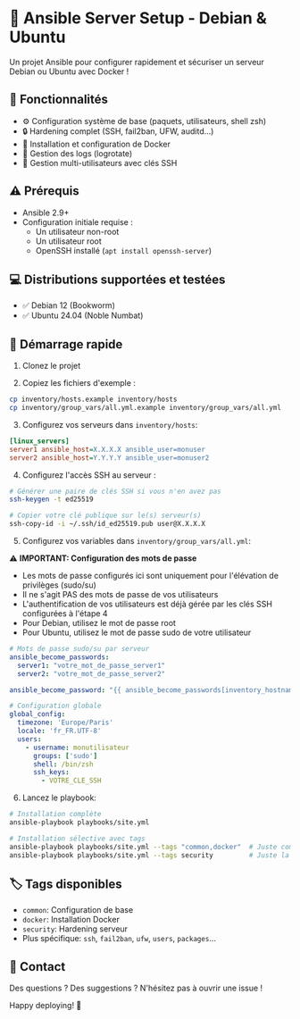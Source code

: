 # 🚀 Ansible Server Setup - Debian & Ubuntu
Un projet Ansible pour configurer rapidement et sécuriser un serveur Debian ou Ubuntu avec Docker !

## 🎯 Fonctionnalités
- ⚙️ Configuration système de base (paquets, utilisateurs, shell zsh)
- 🔒 Hardening complet (SSH, fail2ban, UFW, auditd...)
- 🐳 Installation et configuration de Docker
- 📝 Gestion des logs (logrotate)
- 👥 Gestion multi-utilisateurs avec clés SSH

## ⚠️ Prérequis
- Ansible 2.9+
- Configuration initiale requise :
  - Un utilisateur non-root
  - Un utilisateur root
  - OpenSSH installé (`apt install openssh-server`)

## 💻 Distributions supportées et testées
- ✅ Debian 12 (Bookworm)
- ✅ Ubuntu 24.04 (Noble Numbat)

## 🏃 Démarrage rapide
1. Clonez le projet

2. Copiez les fichiers d'exemple :
```bash
cp inventory/hosts.example inventory/hosts
cp inventory/group_vars/all.yml.example inventory/group_vars/all.yml
```

3. Configurez vos serveurs dans `inventory/hosts`:
```ini
[linux_servers]
server1 ansible_host=X.X.X.X ansible_user=monuser
server2 ansible_host=Y.Y.Y.Y ansible_user=monuser2
```

4. Configurez l'accès SSH au serveur :
```bash
# Générer une paire de clés SSH si vous n'en avez pas
ssh-keygen -t ed25519

# Copier votre clé publique sur le(s) serveur(s)
ssh-copy-id -i ~/.ssh/id_ed25519.pub user@X.X.X.X
```

5. Configurez vos variables dans `inventory/group_vars/all.yml`:

⚠️ **IMPORTANT: Configuration des mots de passe**
- Les mots de passe configurés ici sont uniquement pour l'élévation de privilèges (sudo/su)
- Il ne s'agit PAS des mots de passe de vos utilisateurs
- L'authentification de vos utilisateurs est déjà gérée par les clés SSH configurées à l'étape 4
- Pour Debian, utilisez le mot de passe root
- Pour Ubuntu, utilisez le mot de passe sudo de votre utilisateur
```yaml
# Mots de passe sudo/su par serveur
ansible_become_passwords:
  server1: "votre_mot_de_passe_server1"
  server2: "votre_mot_de_passe_server2"

ansible_become_password: "{{ ansible_become_passwords[inventory_hostname] }}"

# Configuration globale
global_config:
  timezone: 'Europe/Paris'
  locale: 'fr_FR.UTF-8'
  users:
    - username: monutilisateur
      groups: ['sudo']
      shell: /bin/zsh
      ssh_keys:
        - VOTRE_CLE_SSH
```

6. Lancez le playbook:
```bash
# Installation complète
ansible-playbook playbooks/site.yml

# Installation sélective avec tags
ansible-playbook playbooks/site.yml --tags "common,docker"  # Juste common et docker
ansible-playbook playbooks/site.yml --tags security         # Juste la sécurité
```

## 🏷️ Tags disponibles
- `common`: Configuration de base
- `docker`: Installation Docker
- `security`: Hardening serveur
- Plus spécifique: `ssh`, `fail2ban`, `ufw`, `users`, `packages`...

## 🤝 Contact
Des questions ? Des suggestions ? N'hésitez pas à ouvrir une issue !

Happy deploying! 🎉

